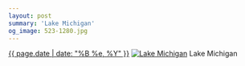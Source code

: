 ```yaml
---
layout: post
summary: 'Lake Michigan'
og_image: 523-1280.jpg
---
```


<p>
  <time><a href="/523">{{ page.date | date: "%B %e, %Y" }}</a></time>
  <a href="/523"><img src="{{ site.assets_url }}/523-640.jpg" srcset="{{ site.assets_url }}/523-320.jpg 320w, {{ site.assets_url }}/523-640.jpg 640w, {{ site.assets_url }}/523-960.jpg 960w, {{ site.assets_url }}/523-1280.jpg 1280w" sizes="(min-width: 700px) 50vw, calc(100vw - 2rem)" alt="Lake Michigan" /></a>
  <span>Lake Michigan</span>
</p>
